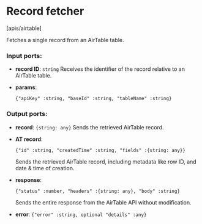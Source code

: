 # Record fetcher

[apis/airtable]

Fetches a single record from an AirTable table.

### Input ports:

* __record ID__: `string`
    Receives the identifier of the record relative to an AirTable table.



* __params__: 
    ```
    {"apiKey" :string, "baseId" :string, "tableName" :string}
    ```



### Output ports:

* __record__: `{string: any}`
    Sends the retrieved AirTable record.



* __AT record__: 
    ```
    {"id" :string, "createdTime" :string, "fields" :{string: any}}
    ```

    Sends the retrieved AirTable record, including metadata like row ID, and date & time of creation.



* __response__: 
    ```
    {"status" :number, "headers" :{string: any}, "body" :string}
    ```

    Sends the entire response from the AirTable API without modification.



* __error__: `{"error" :string, optional "details" :any}`


